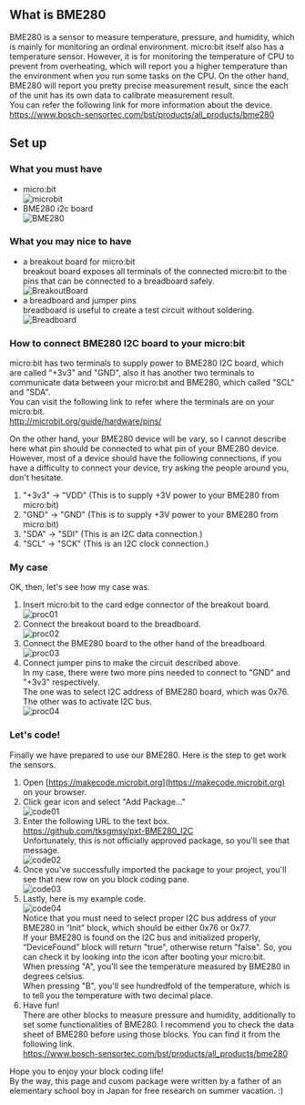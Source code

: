 
## What is BME280
BME280 is a sensor to measure temperature, pressure, and humidity, which is mainly for monitoring an ordinal environment.
micro:bit itself also has a temperature sensor. However, it is for monitoring the temperature of CPU to prevent from overheating, which will report you a higher temperature than the environment when you run some tasks on the CPU. On the other hand, BME280 will report you pretty precise measurement result, since the each of the unit has its own data to calibrate measurement result.  
You can refer the following link for more information about the device.  
https://www.bosch-sensortec.com/bst/products/all_products/bme280  

## Set up
### What you must have
- micro:bit  
![microbit](image000.jpg)  
- BME280 i2c board  
![BME280](image001.jpg)  

### What you may nice to have
- a breakout board for micro:bit  
breakout board exposes all terminals of the connected micro:bit to the pins that can be connected to a breadboard safely.  
![BreakoutBoard](image01.jpg)  
- a breadboard and jumper pins  
breadboard is useful to create a test circuit without soldering.  
![Breadboard](image02.jpg)  

### How to connect BME280 I2C board to your micro:bit
micro:bit has two terminals to supply power to BME280 I2C board, which are called "+3v3" and "GND", also it has another two terminals to communicate data between your micro:bit and BME280, which called "SCL" and "SDA".  
You can visit the following link to refer where the terminals are on your micro:bit.  
http://microbit.org/guide/hardware/pins/  
  
On the other hand, your BME280 device will be vary, so I cannot describe here what pin should be connected to what pin of your BME280 device. However, most of a device should have the following connections, if you have a difficulty to connect your device, try asking the people around you, don't hesitate.  

1. "+3v3" -> "VDD" (This is to supply +3V power to your BME280 from micro:bit)
2. "GND" -> "GND" (This is to supply +3V power to your BME280 from micro:bit)
3. "SDA" -> "SDI" (This is an I2C data connection.)
4. "SCL" -> "SCK" (This is an I2C clock connection.)

### My case
OK, then, let's see how my case was.

1. Insert micro:bit to the card edge connector of the breakout board.  
![proc01](proc01.jpg)  
2. Connect the breakout board to the breadboard.  
![proc02](proc02.jpg)  
3. Connect the BME280 board to the other hand of the breadboard.  
![proc03](proc03.jpg)  
4. Connect jumper pins to make the circuit described above.  
In my case, there were two more pins needed to connect to "GND" and "+3v3" respectively.  
The one was to select I2C address of BME280 board, which was 0x76. The other was to activate I2C bus.  
![proc04](proc04.jpg)  

### Let's code!
Finally we have prepared to use our BME280. Here is the step to get work the sensors.  

1. Open [https://makecode.microbit.org](https://makecode.microbit.org) on your browser.
2. Click gear icon and select "Add Package..."  
![code01](Capture.jpg)  
3. Enter the following URL to the text box.  
https://github.com/tksgmsy/pxt-BME280_I2C  
Unfortunately, this is not officially approved package, so you'll see that message.  
![code02](Capture02.jpg)  
4. Once you've successfully imported the package to your project, you'll see that new row on you block coding pane.  
![code03](Capture03.jpg)  
5. Lastly, here is my example code.  
![code04](Capture04.jpg)  
Notice that you must need to select proper I2C bus address of your BME280 in “Init” block, which should be either 0x76 or 0x77.  
If your BME280 is found on the I2C bus and initialized properly, “DeviceFound” block will return "true", otherwise return "false".
So, you can check it by looking into the icon after booting your micro:bit.  
When pressing "A", you'll see the temperature measured by BME280 in degrees celsius.  
When pressing "B", you'll see hundredfold of the temperature, which is to tell you the temperature with two decimal place.  
6. Have fun!  
There are other blocks to measure pressure and humidity, additionally to set some functionalities of BME280. I recommend you to check the data sheet of BME280 before using those blocks. You can find it from the following link.  
https://www.bosch-sensortec.com/bst/products/all_products/bme280
  
Hope you to enjoy your block coding life!  
By the way, this page and cusom package were written by a father of an elementary school boy in Japan for free research on summer vacation. :)

